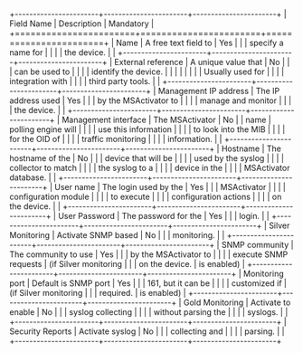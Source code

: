 +-----------------------+-----------------------+-----------------------+
| Field Name            | Description           | Mandatory             |
+=======================+=======================+=======================+
| Name                  | A free text field to  | Yes                   |
|                       | specify a name for    |                       |
|                       | the device.           |                       |
+-----------------------+-----------------------+-----------------------+
| External reference    | A unique value that   | No                    |
|                       | can be used to        |                       |
|                       | identify the device.  |                       |
|                       |                       |                       |
|                       | Usually used for      |                       |
|                       | integration with      |                       |
|                       | third party tools.    |                       |
+-----------------------+-----------------------+-----------------------+
| Management IP address | The IP address used   | Yes                   |
|                       | by the MSActivator to |                       |
|                       | manage and monitor    |                       |
|                       | the device.           |                       |
+-----------------------+-----------------------+-----------------------+
| Management interface  | The MSActivator       | No                    |
| name                  | polling engine will   |                       |
|                       | use this information  |                       |
|                       | to look into the MIB  |                       |
|                       | for the OID of        |                       |
|                       | traffic monitoring    |                       |
|                       | information.          |                       |
+-----------------------+-----------------------+-----------------------+
| Hostname              | The hostname of the   | No                    |
|                       | device that will be   |                       |
|                       | used by the syslog    |                       |
|                       | collector to match    |                       |
|                       | the syslog to a       |                       |
|                       | device in the         |                       |
|                       | MSActivator database. |                       |
+-----------------------+-----------------------+-----------------------+
| User name             | The login used by the | Yes                   |
|                       | MSActivator           |                       |
|                       | configuration module  |                       |
|                       | to execute            |                       |
|                       | configuration actions |                       |
|                       | on the device.        |                       |
+-----------------------+-----------------------+-----------------------+
| User Password         | The password for the  | Yes                   |
|                       | login.                |                       |
+-----------------------+-----------------------+-----------------------+
| Silver Monitoring     | Activate SNMP based   | No                    |
|                       | monitoring.           |                       |
+-----------------------+-----------------------+-----------------------+
| SNMP community        | The community to use  | Yes                   |
|                       | by the MSActivator to |                       |
|                       | execute SNMP requests | (if Silver monitoring |
|                       | on the device.        | is enabled)           |
+-----------------------+-----------------------+-----------------------+
| Monitoring port       | Default is SNMP port  | Yes                   |
|                       | 161, but it can be    |                       |
|                       | customized if         | (if Silver monitoring |
|                       | required.             | is enabled)           |
+-----------------------+-----------------------+-----------------------+
| Gold Monitoring       | Activate to enable    | No                    |
|                       | syslog collecting     |                       |
|                       | without parsing the   |                       |
|                       | syslogs.              |                       |
+-----------------------+-----------------------+-----------------------+
| Security Reports      | Activate syslog       | No                    |
|                       | collecting and        |                       |
|                       | parsing.              |                       |
+-----------------------+-----------------------+-----------------------+
